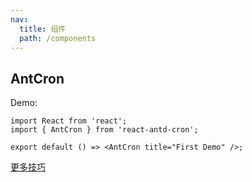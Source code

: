 ```yaml
---
nav:
  title: 组件
  path: /components
---
```


## AntCron

Demo:

```tsx
import React from 'react';
import { AntCron } from 'react-antd-cron';

export default () => <AntCron title="First Demo" />;
```

[更多技巧](https://d.umijs.org/guide/demo-principle)
